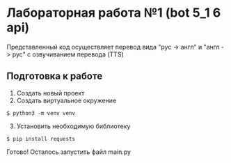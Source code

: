 # Лабораторная работа №1 (bot 5_1 6 api)
Представленный код осуществляет перевод вида "рус -> англ" и "англ -> рус" с озвучиванием перевода (TTS) 

## Подготовка к работе
1. Создать новый проект
2. Создать виртуальное окружение
```console
$ python3 -m venv venv
```
3. Установить необходимую библиотеку
```console
$ pip install requests
```
Готово! Осталось запустить файл main.py
